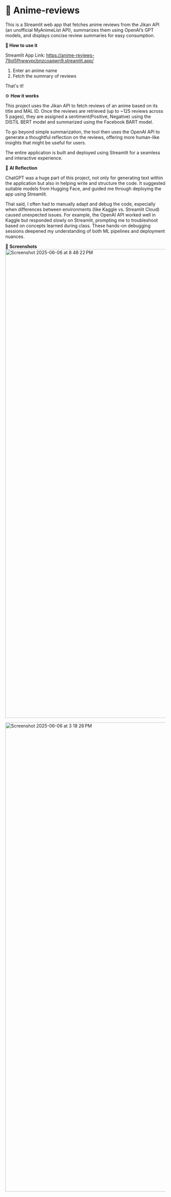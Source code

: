 # 🌸 Anime-reviews
This is a Streamlit web app that fetches anime reviews from the Jikan API (an unofficial MyAnimeList API), summarizes them using OpenAI’s GPT models, and displays concise review summaries for easy consumption.

**👋 How to use it**

Streamlit App Link: https://anime-reviews-79ol5fhwwvpcbnzcoaqwn9.streamlit.app/

1. Enter an anime name
2. Fetch the summary of reviews

That's it!

⚙️ **How it works**

This project uses the Jikan API to fetch reviews of an anime based on its title and MAL ID. Once the reviews are retrieved (up to ~125 reviews across 5 pages), they are assigned a sentiment(Positive, Negative) using the DISTIL BERT model and summarized using the Facebook BART model.

To go beyond simple summarization, the tool then uses the OpenAI API to generate a thoughtful reflection on the reviews, offering more human-like insights that might be useful for users.

The entire application is built and deployed using Streamlit for a seamless and interactive experience.

🤖 **AI Reflection**

ChatGPT was a huge part of this project, not only for generating text within the application but also in helping write and structure the code. It suggested suitable models from Hugging Face, and guided me through deploying the app using Streamlit.

That said, I often had to manually adapt and debug the code, especially when differences between environments (like Kaggle vs. Streamlit Cloud) caused unexpected issues. For example, the OpenAI API worked well in Kaggle but responded slowly on Streamlit, prompting me to troubleshoot based on concepts learned during class. These hands-on debugging sessions deepened my understanding of both ML pipelines and deployment nuances.

📸 **Screenshots**
<img width="1469" alt="Screenshot 2025-06-06 at 8 48 22 PM" src="https://github.com/user-attachments/assets/471835e1-2fb3-4ead-be3b-c514e5b27e05" />


<img width="1470" alt="Screenshot 2025-06-06 at 3 18 26 PM" src="https://github.com/user-attachments/assets/77381d00-af31-429a-b3a8-5c28d2efb158" />
